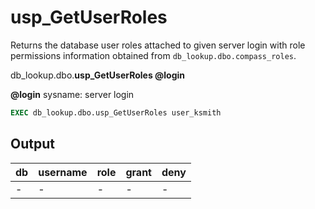 # usp_GetUserRoles
Returns the database user roles attached to given server login with role permissions information obtained from `db_lookup.dbo.compass_roles`.

db_lookup.dbo.**usp_GetUserRoles @login**

**@login** sysname: server login


```SQL
EXEC db_lookup.dbo.usp_GetUserRoles user_ksmith
```

## Output

| db | username | role | grant | deny
| :------- | :--- |:----|:----|:----
| -        | -    |- |- |-|-